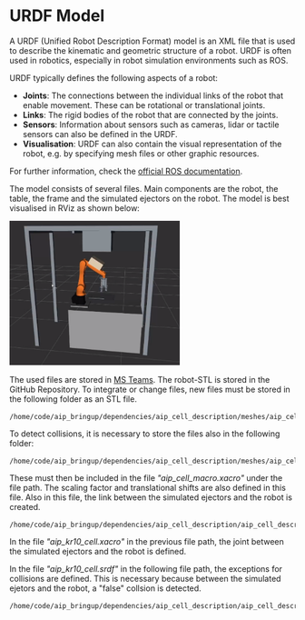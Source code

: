 # URDF Model

A URDF (Unified Robot Description Format) model is an XML file that is used to describe the kinematic and geometric structure of a robot. URDF is often used in robotics, especially in robot simulation environments such as ROS.

URDF typically defines the following aspects of a robot:

- **Joints**: The connections between the individual links of the robot that enable movement. These can be rotational or translational joints.
- **Links**: The rigid bodies of the robot that are connected by the joints.
- **Sensors**: Information about sensors such as cameras, lidar or tactile sensors can also be defined in the URDF.
- **Visualisation**: URDF can also contain the visual representation of the robot, e.g. by specifying mesh files or other graphic resources.

For further information, check the [official ROS documentation](https://docs.ros.org/en/humble/Tutorials/Intermediate/URDF/URDF-Main.html).

The model consists of several files. Main components are the robot, the table, the frame and the simulated ejectors on the robot. The model is best visualised in RViz as shown below:

<img src="../images/20240304_URDF_model.png" width="300">

The used files are stored in [MS Teams](https://hskarlsruhede.sharepoint.com/:f:/s/Robolab/EvarfBdhJH5EiF5MisFpLRoBV33X3YFL95Ve3CYxm8kgdQ?e=Y4TLLa). The robot-STL is stored in the GitHub Repository. To integrate or change files, new files must be stored in the following folder as an STL file.

    /home/code/aip_bringup/dependencies/aip_cell_description/meshes/aip_cell/visual

To detect collisions, it is necessary to store the files also in the following folder:

    /home/code/aip_bringup/dependencies/aip_cell_description/meshes/aip_cell/collision

These must then be included in the file _"aip_cell_macro.xacro"_ under the file path. The scaling factor and translational shifts are also defined in this file. Also in this file, the link between the simulated ejectors and the robot is created.

    /home/code/aip_bringup/dependencies/aip_cell_description/aip_cell_description/urdf

In the file _"aip_kr10_cell.xacro"_ in the previous file path, the joint between the simulated ejectors and the robot is defined.

In the file _"aip_kr10_cell.srdf"_ in the following file path, the exceptions for collisions are defined. This is necessary because between the simulated ejetors and the robot, a "false" collsion is detected.

    /home/code/aip_bringup/dependencies/aip_cell_description/aip_cell_description/config
